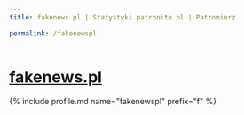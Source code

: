 ```yaml
---
title: fakenews.pl | Statystyki patronite.pl | Patromierz

permalink: /fakenewspl
---
```


# [fakenews.pl](https://patronite.pl/fakenewspl)

{% include profile.md name="fakenewspl" prefix="f" %}
